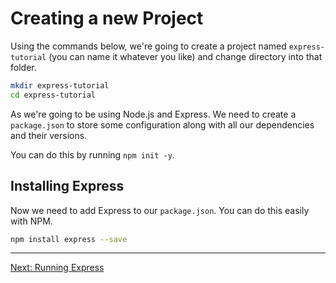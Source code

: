 # Creating a new Project

Using the commands below, we're going to create a project named `express-tutorial` (you can name it whatever you like) and change directory into that folder.

```bash
mkdir express-tutorial
cd express-tutorial
```

As we're going to be using Node.js and Express. We need to create a `package.json` to store some configuration along with all our dependencies and their versions.

You can do this by running `npm init -y`.

## Installing Express

Now we need to add Express to our `package.json`. You can do this easily with NPM.

```bash
npm install express --save
```

---

[Next: Running Express](../02-running-express/)
